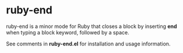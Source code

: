 # ruby-end

ruby-end is a minor mode for Ruby that closes a block by inserting
**end** when typing a block keyword, followed by a space.

See comments in **ruby-end.el** for installation and usage information.
